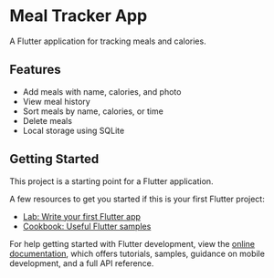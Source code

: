 # Meal Tracker App

A Flutter application for tracking meals and calories.

## Features
- Add meals with name, calories, and photo
- View meal history
- Sort meals by name, calories, or time
- Delete meals
- Local storage using SQLite

## Getting Started

This project is a starting point for a Flutter application.

A few resources to get you started if this is your first Flutter project:

- [Lab: Write your first Flutter app](https://docs.flutter.dev/get-started/codelab)
- [Cookbook: Useful Flutter samples](https://docs.flutter.dev/cookbook)

For help getting started with Flutter development, view the
[online documentation](https://docs.flutter.dev/), which offers tutorials,
samples, guidance on mobile development, and a full API reference.
